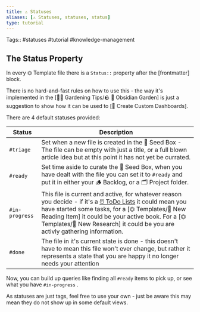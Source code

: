 ```yaml
---
title: ⚠️ Statuses
aliases: [⚠️ Statuses, statuses, status]
type: tutorial
---
```

Tags:: #statuses #tutorial #knowledge-management

## The Status Property

In every ⏣ Template file there is a `Status::` property after the [frontmatter] block. 

There is no hard-and-fast rules on how to use this - the way it's implemented in the [👩‍🌾 Gardening Tips/🪨  🌳  Obsidian Garden] is just a suggestion to show how it can be used to [🎯 Create Custom Dashboards].

There are 4 default statuses provided:

| Status         | Description                                                                                                                                                                                                                                                                                               |
| -------------- | --------------------------------------------------------------------------------------------------------------------------------------------------------------------------------------------------------------------------------------------------------------------------------------------------------- |
| `#triage`      | Set when a new file is created in the 🌱 Seed Box - The file can be empty with just a title, or a full blown article idea but at this point it has not yet be currated.                                                                                                                                   |
| `#ready`       | Set time aside to curate the 🌱 Seed Box, when you have dealt with the file you can set it to `#ready` and put it in either your 🪵 Backlog, or a 🗂 Project folder.                                                                                                                                       |
| `#in-progress` | This file is current and active, for whatever reason you decide - if it's a [⏰ ToDo Lists](-todo-lists.md) it could mean you have started some tasks, for a [⏣ Templates/📙 New Reading Item] it could be your active book.  For a [⏣ Templates/🔬 New Research] it could be you are activly gathering information. |
| `#done`        | The file in it's current state is done - this doesn't have to mean this file won't ever change, but rather it represents a state that you are happy it no longer needs your attention                                                                                                                     |

Now, you can build up queries like finding all `#ready` items to pick up, or see what you have `#in-progress` .

As statuses are just tags, feel free to use your own - just be aware this may mean they do not show up in some default views.